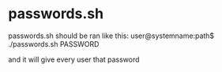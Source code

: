 # passwords.sh

passwords.sh should be ran like this: user@systemname:path$ ./passwords.sh PASSWORD

and it will give every user that password 
